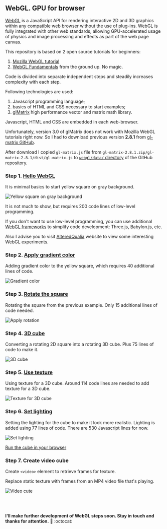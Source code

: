 ## WebGL. GPU for browser

[WebGL](https://en.wikipedia.org/wiki/WebGL) is a JavaScript API for rendering
interactive 2D and 3D graphics within any compatible web browser without the use
of plug-ins. WebGL is fully integrated with other web standards,
allowing GPU-accelerated usage of physics and image processing and effects
as part of the web page canvas.

This repository is based on 2 open source tutorials for beginners:
1. [Mozilla WebGL tutorial](https://developer.mozilla.org/en-US/docs/Web/API/WebGL_API/Tutorial)
2. [WebGL Fundamentals](https://webglfundamentals.org/)
from the ground up. No magic.

Code is divided into separate independent steps and steadily increases
complexity with each step.

Following technologies are used:
1. Javascript programming language;
2. basics of HTML and CSS necessary to start examples;
3. [glMatrix](http://glmatrix.net/) high performance vector and matrix
math library.

Javascript, HTML and CSS are embedded in each web-browser.

Unfortunately, version 3.0 of glMatrix does not work with Mozilla WebGL
tutorials right now. So I had to download previous version **2.8.1** from
[gl-matrix GitHub](https://github.com/toji/gl-matrix/tags).

After download I copied ```gl-matrix.js``` file from
```gl-matrix-2.8.1.zip/gl-matrix-2.8.1/dist/gl-matrix.js``` to
[```webgl/data/``` directory](https://github.com/foobar167/webgl/tree/master/data)
of the GitHub repository.

### Step 1. [Hello WebGL](01_hello_weblg)

It is minimal basics to start yellow square on gray background.

![Yellow square on gray background](data/2019.01.06-step01-yellow-square.png)

It is not much to show, but requires 200 code lines of low-level programming.

If you don't want to use low-level programming, you can use additional
[WebGL frameworks](https://en.wikipedia.org/wiki/List_of_WebGL_frameworks)
to simplify code development: Three.js, Babylon.js, etc.

Also I advise you to visit [AlteredQualia](https://alteredqualia.com)
website to view some interesting WebGL experiments.

### Step 2. [Apply gradient color](02_apply_color)

Adding gradient color to the yellow square,
which requires 40 additional lines of code.

![Gradient color](data/2019.01.06-step02-apply-color.png)

### Step 3. [Rotate the square](03_rotate_it)

Rotating the square from the previous example.
Only 15 additional lines of code needed.

![Apply rotation](data/2019.01.06-step03-rotation.png)

### Step 4. [3D cube](04_create_3d)

Converting a rotating 2D square into a rotating 3D cube.
Plus 75 lines of code to make it.

![3D cube](data/2019.01.06-step04-3d-cube.png)

### Step 5. [Use texture](05_use_texture)

Using texture for a 3D cube.
Around 114 code lines are needed to add texture for a 3D cube.

![Texture for 3D cube](data/2019.01.06-step05-use-texture.png)

### Step 6. [Set lighting](06_set_lighting)

Setting the lighting for the cube to make it look more realistic.
Lighting is added using 77 lines of code.
There are 530 Javascript lines for now.

![Set lighting](data/2019.01.06-step06-set-lighting.png)

[Run the cube in your browser](https://foobar167.github.io/page/webgl-cube/cube.html)

### Step 7. Create video cube

Create ```<video>``` element to retrieve frames for texture.

Replace static texture with frames from an MP4 video file that's playing.

![Video cute](data/2019.01.13-step07-video-cube.png)

<br/><br/>

**I'll make further development of WebGL steps soon.
Stay in touch and thanks for attention.**
:wave: :octocat:

